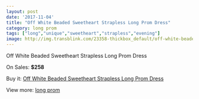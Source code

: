 ```yaml
---
layout: post
date: '2017-11-04'
title: "Off White Beaded Sweetheart Strapless Long Prom Dress"
category: long prom
tags: ["long","unique","sweetheart","strapless","evening"]
image: http://img.transblink.com/23358-thickbox_default/off-white-beaded-sweetheart-strapless-long-prom-dress.jpg
---
```

Off White Beaded Sweetheart Strapless Long Prom Dress

On Sales: **$258**
<a href="https://www.transblink.com/en/long-prom/7397-off-white-beaded-sweetheart-strapless-long-prom-dress.html"><amp-img layout="responsive" width="600" height="600" src="//img.transblink.com/23358-thickbox_default/off-white-beaded-sweetheart-strapless-long-prom-dress.jpg" alt="Off White Beaded Sweetheart Strapless Long Prom Dress 0" /></a>
<a href="https://www.transblink.com/en/long-prom/7397-off-white-beaded-sweetheart-strapless-long-prom-dress.html"><amp-img layout="responsive" width="600" height="600" src="//img.transblink.com/23359-thickbox_default/off-white-beaded-sweetheart-strapless-long-prom-dress.jpg" alt="Off White Beaded Sweetheart Strapless Long Prom Dress 1" /></a>

Buy it: [Off White Beaded Sweetheart Strapless Long Prom Dress](https://www.transblink.com/en/long-prom/7397-off-white-beaded-sweetheart-strapless-long-prom-dress.html "Off White Beaded Sweetheart Strapless Long Prom Dress")

View more: [long prom](https://www.transblink.com/en/58-long-prom "long prom")